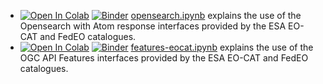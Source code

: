 
* [![Open In Colab](https://colab.research.google.com/assets/colab-badge.svg)](https://colab.research.google.com/github/eovoc/eo-books/blob/main/docs/opensearch.ipynb) [![Binder](https://mybinder.org/badge_logo.svg)](https://mybinder.org/v2/gh/eovoc/eo-books/main?urlpath=tree/docs/opensearch.ipynb) [opensearch.ipynb](https://github.com/eovoc/eo-books/blob/main/docs/opensearch.ipynb) explains the use of the Opensearch with Atom response interfaces provided by the ESA EO-CAT and FedEO catalogues.
* [![Open In Colab](https://colab.research.google.com/assets/colab-badge.svg)](https://colab.research.google.com/github/eovoc/eo-books/blob/main/docs/features-eocat.ipynb) [![Binder](https://mybinder.org/badge_logo.svg)](https://mybinder.org/v2/gh/eovoc/eo-books/main?urlpath=tree/docs/features-eocat.ipynb) [features-eocat.ipynb](https://github.com/eovoc/eo-books/blob/main/docs/features-eocat.ipynb) explains the use of the OGC API Features interfaces provided by the ESA EO-CAT and FedEO catalogues.
